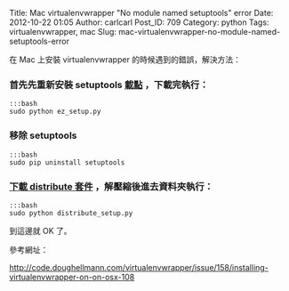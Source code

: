 Title: Mac virtualenvwrapper "No module named setuptools" error
Date: 2012-10-22 01:05
Author: carlcarl
Post_ID: 709
Category: python
Tags: virtualenvwrapper, mac
Slug: mac-virtualenvwrapper-no-module-named-setuptools-error

在 Mac 上安裝 virtualenvwrapper 的時候遇到的錯誤，解決方法：  
### 首先先重新安裝 setuptools [載點][] ，下載完執行：

	:::bash
	sudo python ez_setup.py

### 移除 setuptools

	:::bash
	sudo pip uninstall setuptools

### [下載 distribute 套件][] ，解壓縮後進去資料夾執行：

	:::bash
	sudo python distribute_setup.py


到這邊就 OK 了。

參考網址：  

<http://code.doughellmann.com/virtualenvwrapper/issue/158/installing-virtualenvwrapper-on-on-osx-108>

  [載點]: http://peak.telecommunity.com/dist/ez_setup.py
  [下載 distribute 套件]: http://pypi.python.org/pypi/distribute
